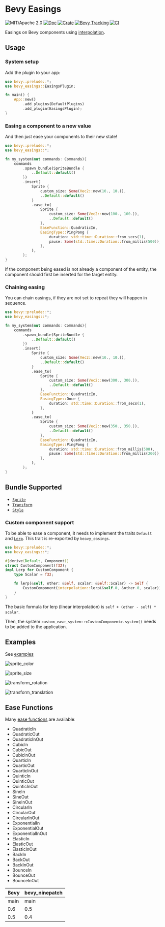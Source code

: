 # Bevy Easings

![MIT/Apache 2.0](https://img.shields.io/badge/license-MIT%2FApache-blue.svg)
[![Doc](https://docs.rs/bevy_easings/badge.svg)](https://docs.rs/bevy_easings)
[![Crate](https://img.shields.io/crates/v/bevy_easings.svg)](https://crates.io/crates/bevy_easings)
[![Bevy Tracking](https://img.shields.io/badge/Bevy%20tracking-main-lightblue)](https://github.com/bevyengine/bevy/blob/main/docs/plugins_guidelines.md#main-branch-tracking)
[![CI](https://github.com/vleue/bevy_easings/actions/workflows/ci.yaml/badge.svg)](https://github.com/vleue/bevy_easings/actions/workflows/ci.yaml)


Easings on Bevy components using [interpolation](https://crates.io/crates/interpolation).

## Usage

### System setup

Add the plugin to your app:
```rust
use bevy::prelude::*;
use bevy_easings::EasingsPlugin;

fn main() {
    App::new()
        .add_plugins(DefaultPlugins)
        .add_plugin(EasingsPlugin);
}
```

### Easing a component to a new value

And then just ease your components to their new state!

```rust
use bevy::prelude::*;
use bevy_easings::*;

fn my_system(mut commands: Commands){
    commands
        .spawn_bundle(SpriteBundle {
            ..Default::default()
        })
        .insert(
            Sprite {
                custom_size: Some(Vec2::new(10., 10.)),
                ..Default::default()
            }
            .ease_to(
                Sprite {
                    custom_size: Some(Vec2::new(100., 100.)),
                    ..Default::default()
                },
                EaseFunction::QuadraticIn,
                EasingType::PingPong {
                    duration: std::time::Duration::from_secs(1),
                    pause: Some(std::time::Duration::from_millis(500)),
                },
            ),
        );
}
```

If the component being eased is not already a component of the entity, the component should first be inserted for the target entity.

### Chaining easing

You can chain easings, if they are not set to repeat they will happen in sequence.

```rust
use bevy::prelude::*;
use bevy_easings::*;

fn my_system(mut commands: Commands){
    commands
        .spawn_bundle(SpriteBundle {
            ..Default::default()
        })
        .insert(
            Sprite {
                custom_size: Some(Vec2::new(10., 10.)),
                ..Default::default()
            }
            .ease_to(
                Sprite {
                    custom_size: Some(Vec2::new(300., 300.)),
                    ..Default::default()
                },
                EaseFunction::QuadraticIn,
                EasingType::Once {
                    duration: std::time::Duration::from_secs(1),
                },
            )
            .ease_to(
                Sprite {
                    custom_size: Some(Vec2::new(350., 350.)),
                    ..Default::default()
                },
                EaseFunction::QuadraticIn,
                EasingType::PingPong {
                    duration: std::time::Duration::from_millis(500),
                    pause: Some(std::time::Duration::from_millis(200)),
                },
            ),
        );
}
```

## Bundle Supported

- [`Sprite`](https://docs.rs/bevy/latest/bevy/prelude/struct.Sprite.html)
- [`Transform`](https://docs.rs/bevy/latest/bevy/prelude/struct.Transform.html)
- [`Style`](https://docs.rs/bevy/latest/bevy/prelude/struct.Style.html)

### Custom component support

To be able to ease a component, it needs to implement the traits `Default` and [`Lerp`](https://docs.rs/interpolation/0.2.0/interpolation/trait.Lerp.html). This trait is re-exported by `beavy_easings`.

```rust
use bevy::prelude::*;
use bevy_easings::*;

#[derive(Default, Component)]
struct CustomComponent(f32);
impl Lerp for CustomComponent {
    type Scalar = f32;

    fn lerp(&self, other: &Self, scalar: &Self::Scalar) -> Self {
        CustomComponent(interpolation::lerp(&self.0, &other.0, scalar))
    }
}
```

The basic formula for lerp (linear interpolation) is `self + (other - self) * scalar`.

Then, the system `custom_ease_system::<CustomComponent>.system()` needs to be added to the application. 

## Examples

See [examples](https://github.com/vleue/bevy_easings/tree/main/examples)

![sprite_color](./examples/sprite_color.gif)

![sprite_size](./examples/sprite_size.gif)

![transform_rotation](./examples/transform_rotation.gif)

![transform_translation](./examples/transform_translation.gif)

## Ease Functions

Many [ease functions](https://docs.rs/interpolation/0.2.0/interpolation/enum.EaseFunction.html) are available:

- QuadraticIn
- QuadraticOut
- QuadraticInOut
- CubicIn
- CubicOut
- CubicInOut
- QuarticIn
- QuarticOut
- QuarticInOut
- QuinticIn
- QuinticOut
- QuinticInOut
- SineIn
- SineOut
- SineInOut
- CircularIn
- CircularOut
- CircularInOut
- ExponentialIn
- ExponentialOut
- ExponentialInOut
- ElasticIn
- ElasticOut
- ElasticInOut
- BackIn
- BackOut
- BackInOut
- BounceIn
- BounceOut
- BounceInOut

|Bevy|bevy_ninepatch|
|---|---|
|main|main|
|0.6|0.5|
|0.5|0.4|

